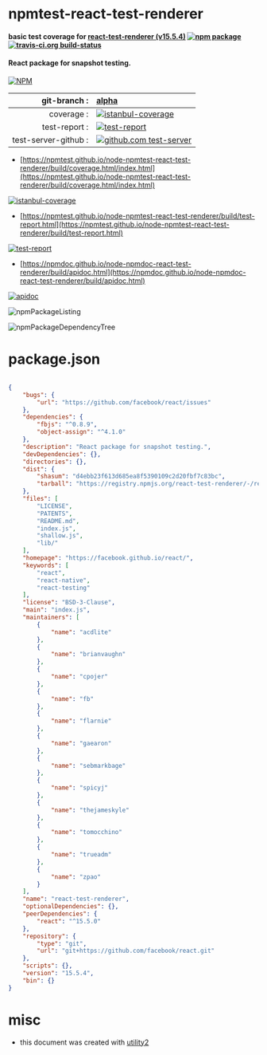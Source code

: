# npmtest-react-test-renderer

#### basic test coverage for  [react-test-renderer (v15.5.4)](https://facebook.github.io/react/)  [![npm package](https://img.shields.io/npm/v/npmtest-react-test-renderer.svg?style=flat-square)](https://www.npmjs.org/package/npmtest-react-test-renderer) [![travis-ci.org build-status](https://api.travis-ci.org/npmtest/node-npmtest-react-test-renderer.svg)](https://travis-ci.org/npmtest/node-npmtest-react-test-renderer)

#### React package for snapshot testing.

[![NPM](https://nodei.co/npm/react-test-renderer.png?downloads=true&downloadRank=true&stars=true)](https://www.npmjs.com/package/react-test-renderer)

| git-branch : | [alpha](https://github.com/npmtest/node-npmtest-react-test-renderer/tree/alpha)|
|--:|:--|
| coverage : | [![istanbul-coverage](https://npmtest.github.io/node-npmtest-react-test-renderer/build/coverage.badge.svg)](https://npmtest.github.io/node-npmtest-react-test-renderer/build/coverage.html/index.html)|
| test-report : | [![test-report](https://npmtest.github.io/node-npmtest-react-test-renderer/build/test-report.badge.svg)](https://npmtest.github.io/node-npmtest-react-test-renderer/build/test-report.html)|
| test-server-github : | [![github.com test-server](https://npmtest.github.io/node-npmtest-react-test-renderer/GitHub-Mark-32px.png)](https://npmtest.github.io/node-npmtest-react-test-renderer/build/app/index.html) | | build-artifacts : | [![build-artifacts](https://npmtest.github.io/node-npmtest-react-test-renderer/glyphicons_144_folder_open.png)](https://github.com/npmtest/node-npmtest-react-test-renderer/tree/gh-pages/build)|

- [https://npmtest.github.io/node-npmtest-react-test-renderer/build/coverage.html/index.html](https://npmtest.github.io/node-npmtest-react-test-renderer/build/coverage.html/index.html)

[![istanbul-coverage](https://npmtest.github.io/node-npmtest-react-test-renderer/build/screenCapture.buildCi.browser.%252Ftmp%252Fbuild%252Fcoverage.lib.html.png)](https://npmtest.github.io/node-npmtest-react-test-renderer/build/coverage.html/index.html)

- [https://npmtest.github.io/node-npmtest-react-test-renderer/build/test-report.html](https://npmtest.github.io/node-npmtest-react-test-renderer/build/test-report.html)

[![test-report](https://npmtest.github.io/node-npmtest-react-test-renderer/build/screenCapture.buildCi.browser.%252Ftmp%252Fbuild%252Ftest-report.html.png)](https://npmtest.github.io/node-npmtest-react-test-renderer/build/test-report.html)

- [https://npmdoc.github.io/node-npmdoc-react-test-renderer/build/apidoc.html](https://npmdoc.github.io/node-npmdoc-react-test-renderer/build/apidoc.html)

[![apidoc](https://npmdoc.github.io/node-npmdoc-react-test-renderer/build/screenCapture.buildCi.browser.%252Ftmp%252Fbuild%252Fapidoc.html.png)](https://npmdoc.github.io/node-npmdoc-react-test-renderer/build/apidoc.html)

![npmPackageListing](https://npmtest.github.io/node-npmtest-react-test-renderer/build/screenCapture.npmPackageListing.svg)

![npmPackageDependencyTree](https://npmtest.github.io/node-npmtest-react-test-renderer/build/screenCapture.npmPackageDependencyTree.svg)



# package.json

```json

{
    "bugs": {
        "url": "https://github.com/facebook/react/issues"
    },
    "dependencies": {
        "fbjs": "^0.8.9",
        "object-assign": "^4.1.0"
    },
    "description": "React package for snapshot testing.",
    "devDependencies": {},
    "directories": {},
    "dist": {
        "shasum": "d4ebb23f613d685ea8f5390109c2d20fbf7c83bc",
        "tarball": "https://registry.npmjs.org/react-test-renderer/-/react-test-renderer-15.5.4.tgz"
    },
    "files": [
        "LICENSE",
        "PATENTS",
        "README.md",
        "index.js",
        "shallow.js",
        "lib/"
    ],
    "homepage": "https://facebook.github.io/react/",
    "keywords": [
        "react",
        "react-native",
        "react-testing"
    ],
    "license": "BSD-3-Clause",
    "main": "index.js",
    "maintainers": [
        {
            "name": "acdlite"
        },
        {
            "name": "brianvaughn"
        },
        {
            "name": "cpojer"
        },
        {
            "name": "fb"
        },
        {
            "name": "flarnie"
        },
        {
            "name": "gaearon"
        },
        {
            "name": "sebmarkbage"
        },
        {
            "name": "spicyj"
        },
        {
            "name": "thejameskyle"
        },
        {
            "name": "tomocchino"
        },
        {
            "name": "trueadm"
        },
        {
            "name": "zpao"
        }
    ],
    "name": "react-test-renderer",
    "optionalDependencies": {},
    "peerDependencies": {
        "react": "^15.5.0"
    },
    "repository": {
        "type": "git",
        "url": "git+https://github.com/facebook/react.git"
    },
    "scripts": {},
    "version": "15.5.4",
    "bin": {}
}
```



# misc
- this document was created with [utility2](https://github.com/kaizhu256/node-utility2)
